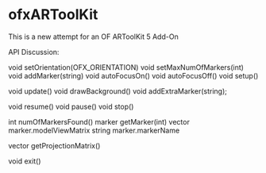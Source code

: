 # ofxARToolKit
This is a new attempt for an OF ARToolKit 5 Add-On

API Discussion:


void setOrientation(OFX_ORIENTATION)
void setMaxNumOfMarkers(int)
void addMarker(string)
void autoFocusOn()
void autoFocusOff()
void setup()

void update()
void drawBackground()
void addExtraMarker(string);


void resume()
void pause()
void stop()

int numOfMarkersFound()
marker getMarker(int)
  vector<ofMatrix4x4> marker.modelViewMatrix
  string marker.markerName

vector<ofMatrix4x4> getProjectionMatrix()

void exit()

